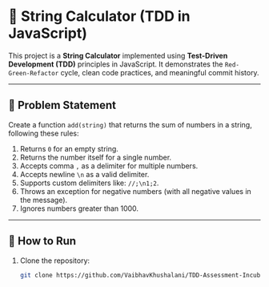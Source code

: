 # 🧪 String Calculator (TDD in JavaScript)

This project is a **String Calculator** implemented using **Test-Driven Development (TDD)** principles in JavaScript. It demonstrates the `Red-Green-Refactor` cycle, clean code practices, and meaningful commit history.

---

## 📖 Problem Statement

Create a function `add(string)` that returns the sum of numbers in a string, following these rules:

1. Returns `0` for an empty string.
2. Returns the number itself for a single number.
3. Accepts comma `,` as a delimiter for multiple numbers.
4. Accepts newline `\n` as a valid delimiter.
5. Supports custom delimiters like: `//;\n1;2`.
6. Throws an exception for negative numbers (with all negative values in the message).
7. Ignores numbers greater than 1000.

---

## 🚀 How to Run

1. Clone the repository:

   ```bash
   git clone https://github.com/VaibhavKhushalani/TDD-Assessment-Incubyte-.git

   ```
